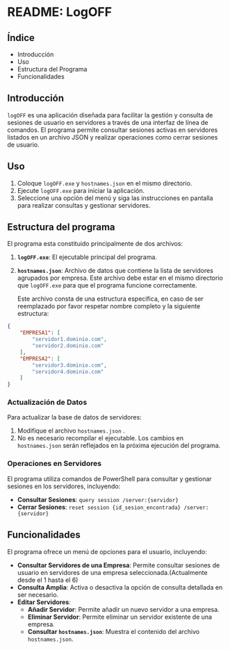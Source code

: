 # README: LogOFF

## Índice

- Introducción
- Uso
- Estructura del Programa
- Funcionalidades

## Introducción

`logOFF` es una aplicación diseñada para facilitar la gestión y consulta de sesiones de usuario en servidores a través de una interfaz de línea de comandos. El programa permite consultar sesiones activas en servidores listados en un archivo JSON y realizar operaciones como cerrar sesiones de usuario.

## Uso

1. Coloque `logOFF.exe` y `hostnames.json` en el mismo directorio.
2. Ejecute `logOFF.exe` para iniciar la aplicación.
3. Seleccione una opción del menú y siga las instrucciones en pantalla para realizar consultas y gestionar servidores.

## Estructura del programa

El programa esta constituido principalmente de dos archivos:

1. **`logOFF.exe`**: El ejecutable principal del programa.
2. **`hostnames.json`**: Archivo de datos que contiene la lista de servidores agrupados por empresa. Este archivo debe estar en el mismo directorio que `logOFF.exe` para que el programa funcione correctamente.
    
    Este archivo consta de una estructura especifica, en caso de ser reemplazado por favor respetar nombre completo y la siguiente estructura:
    

```json
{
    "EMPRESA1": [
        "servidor1.dominio.com",
        "servidor2.dominio.com"
    ],
    "EMPRESA2": [
        "servidor3.dominio.com",
        "servidor4.dominio.com"
    ]
}
```

### Actualización de Datos

Para actualizar la base de datos de servidores:

1. Modifique el archivo `hostnames.json` .
2. No es necesario recompilar el ejecutable. Los cambios en `hostnames.json` serán reflejados en la próxima ejecución del programa.

### Operaciones en Servidores

El programa utiliza comandos de PowerShell para consultar y gestionar sesiones en los servidores, incluyendo:

- **Consultar Sesiones**: `query session /server:{servidor}`
- **Cerrar Sesiones**: `reset session {id_sesion_encontrada} /server:{servidor}`

## Funcionalidades

El programa ofrece un menú de opciones para el usuario, incluyendo:

- **Consultar Servidores de una Empresa**: Permite consultar sesiones de usuario en servidores de una empresa seleccionada.(Actualmente desde el 1 hasta el 6)
- **Consulta Amplia**: Activa o desactiva la opción de consulta detallada en ser necesario.
- **Editar Servidores**:
    - **Añadir Servidor**: Permite añadir un nuevo servidor a una empresa.
    - **Eliminar Servidor**: Permite eliminar un servidor existente de una empresa.
    - **Consultar `hostnames.json`**: Muestra el contenido del archivo `hostnames.json`.